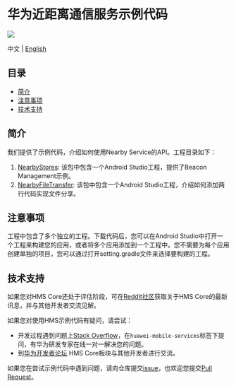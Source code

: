 ﻿# 华为近距离通信服务示例代码
[![](https://camo.githubusercontent.com/ce1c195eb2524e4e67a2e74bf6e9619555aa0913/68747470733a2f2f696d672e736869656c64732e696f2f62616467652f446f63732d686d736775696465732d627269676874677265656e)](https://developer.huawei.com/consumer/cn/doc/development/system-Guides/introduction-nearby-0000001060363166)

中文 | [English](README.md) 

## 目录
 * [简介](#简介)
 * [注意事项](#注意事项)
 * [技术支持](#技术支持)

## 简介
我们提供了示例代码，介绍如何使用Nearby Service的API。工程目录如下：

1. [NearbyStores](https://github.com/HMS-Core/hms-nearby-demo/tree/master/NearbyStores): 该包中包含一个Android Studio工程，提供了Beacon Management示例。
2. [NearbyFileTransfer](https://github.com/HMS-Core/hms-nearby-demo/tree/master/NearbyFileTransfer): 该包中包含一个Android Studio工程，介绍如何添加两行代码实现文件分享。


## 注意事项
工程中包含了多个独立的工程。下载代码后，您可以在Android Studio中打开一个工程来构建您的应用，或者将多个应用添加到一个工程中。您不需要为每个应用创建单独的项目，您可以通过打开setting.gradle文件来选择要构建的工程。

## 技术支持
如果您对HMS Core还处于评估阶段，可在[Reddit社区](https://www.reddit.com/r/HuaweiDevelopers/)获取关于HMS Core的最新讯息，并与其他开发者交流见解。

如果您对使用HMS示例代码有疑问，请尝试：
- 开发过程遇到问题上[Stack Overflow](https://stackoverflow.com/questions/tagged/huawei-mobile-services?tab=Votes)，在`huawei-mobile-services`标签下提问，有华为研发专家在线一对一解决您的问题。
- 到[华为开发者论坛](https://developer.huawei.com/consumer/cn/forum/blockdisplay?fid=18?ha_source=hms1) HMS Core板块与其他开发者进行交流。

如果您在尝试示例代码中遇到问题，请向仓库提交[issue](https://github.com/HMS-Core/hms-nearby-demo/issues)，也欢迎您提交[Pull Request](https://github.com/HMS-Core/hms-nearby-demo/pulls)。
